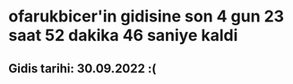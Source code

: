 # ofarukbicer'in gidisine son 4 gun 23 saat 52 dakika 46 saniye kaldi

## Gidis tarihi: 30.09.2022 :(